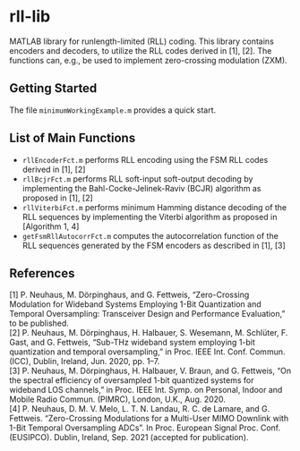 # rll-lib
MATLAB library for runlength-limited (RLL) coding. This library contains encoders and decoders, to utilize the RLL codes derived in [1], [2]. The functions can, e.g., be used to implement zero-crossing modulation (ZXM).

## Getting Started
The file `minimumWorkingExample.m` provides a quick start.

## List of Main Functions
- `rllEncoderFct.m` performs RLL encoding using the FSM RLL codes derived in [1], [2]
- `rllBcjrFct.m` performs RLL soft-input soft-output decoding by implementing the Bahl-Cocke-Jelinek-Raviv (BCJR) algorithm as proposed in [1], [2]
- `rllViterbiFct.m` performs minimum Hamming distance decoding of the RLL sequences by implementing the Viterbi algorithm as proposed in [Algorithm 1, 4]
- `getFsmRllAutocorrFct.m` computes the autocorrelation function of the RLL sequences generated by the FSM encoders as described in [1], [3]

## References
[1] P. Neuhaus, M. Dörpinghaus, and G. Fettweis, “Zero-Crossing Modulation for Wideband Systems Employing 1-Bit Quantization and Temporal Oversampling: Transceiver Design and Performance Evaluation,” to be published.\
[2] P. Neuhaus, M. Dörpinghaus, H. Halbauer, S. Wesemann, M. Schlüter, F. Gast, and G. Fettweis, “Sub-THz  wideband  system  employing  1-bit  quantization  and  temporal  oversampling,” in Proc. IEEE Int. Conf. Commun. (ICC), Dublin, Ireland, Jun. 2020, pp. 1–7.\
[3] P. Neuhaus, M. Dörpinghaus, H. Halbauer, V. Braun, and G. Fettweis, “On the spectral efficiency of oversampled 1-bit quantized systems for wideband LOS channels,” in Proc. IEEE Int. Symp. on Personal, Indoor and Mobile Radio Commun. (PIMRC), London, U.K., Aug. 2020.\
[4] P. Neuhaus, D. M. V. Melo, L. T. N. Landau, R. C. de Lamare, and G. Fettweis. “Zero-Crossing Modulations for a Multi-User MIMO Downlink with 1-Bit Temporal Oversampling ADCs”. In Proc. European Signal Proc. Conf. (EUSIPCO). Dublin, Ireland, Sep. 2021 (accepted for publication).
